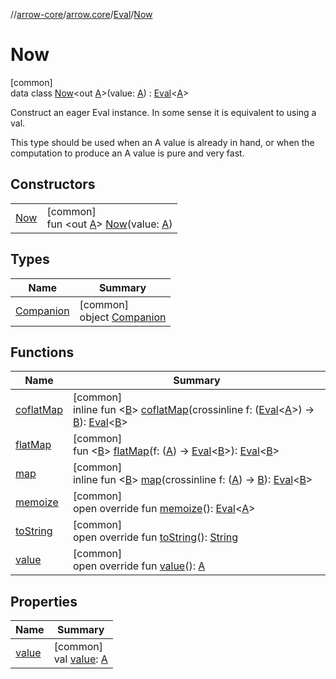 //[arrow-core](../../../../index.md)/[arrow.core](../../index.md)/[Eval](../index.md)/[Now](index.md)

# Now

[common]\
data class [Now](index.md)&lt;out [A](index.md)&gt;(value: [A](index.md)) : [Eval](../index.md)&lt;[A](index.md)&gt; 

Construct an eager Eval<A> instance. In some sense it is equivalent to using a val.

This type should be used when an A value is already in hand, or when the computation to produce an A value is pure and very fast.

## Constructors

| | |
|---|---|
| [Now](-now.md) | [common]<br>fun &lt;out [A](index.md)&gt; [Now](-now.md)(value: [A](index.md)) |

## Types

| Name | Summary |
|---|---|
| [Companion](-companion/index.md) | [common]<br>object [Companion](-companion/index.md) |

## Functions

| Name | Summary |
|---|---|
| [coflatMap](../coflat-map.md) | [common]<br>inline fun &lt;[B](../coflat-map.md)&gt; [coflatMap](../coflat-map.md)(crossinline f: ([Eval](../index.md)&lt;[A](index.md)&gt;) -&gt; [B](../coflat-map.md)): [Eval](../index.md)&lt;[B](../coflat-map.md)&gt; |
| [flatMap](../flat-map.md) | [common]<br>fun &lt;[B](../flat-map.md)&gt; [flatMap](../flat-map.md)(f: ([A](index.md)) -&gt; [Eval](../index.md)&lt;[B](../flat-map.md)&gt;): [Eval](../index.md)&lt;[B](../flat-map.md)&gt; |
| [map](../map.md) | [common]<br>inline fun &lt;[B](../map.md)&gt; [map](../map.md)(crossinline f: ([A](index.md)) -&gt; [B](../map.md)): [Eval](../index.md)&lt;[B](../map.md)&gt; |
| [memoize](memoize.md) | [common]<br>open override fun [memoize](memoize.md)(): [Eval](../index.md)&lt;[A](index.md)&gt; |
| [toString](to-string.md) | [common]<br>open override fun [toString](to-string.md)(): [String](https://kotlinlang.org/api/latest/jvm/stdlib/kotlin/-string/index.html) |
| [value](value.md) | [common]<br>open override fun [value](value.md)(): [A](index.md) |

## Properties

| Name | Summary |
|---|---|
| [value](value.md) | [common]<br>val [value](value.md): [A](index.md) |
